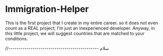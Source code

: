 # Immigration-Helper
This is the first project that I create in my entire career. so it does not even count as a REAL project; I'm just an inexperienced developer. Anyway, in this little project, we will suggest countries that are matched to your conditions.

//---------------------------------------------
سلام 
